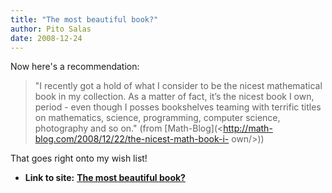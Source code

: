 ```yaml
---
title: "The most beautiful book?"
author: Pito Salas
date: 2008-12-24
---
```


Now here's a recommendation:

> "I recently got a hold of what I consider to be the nicest mathematical book
> in my collection. As a matter of fact, it’s the nicest book I own, period -
> even though I posses bookshelves teaming with terrific titles on
> mathematics, science, programming, computer science, photography and so on."
> (from [Math-Blog](<http://math-blog.com/2008/12/22/the-nicest-math-book-i-
> own/>))

That goes right onto my wish list!


* **Link to site:** **[The most beautiful book?](None)**
